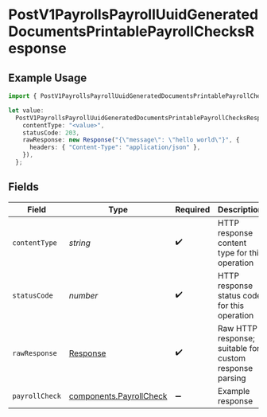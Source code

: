 # PostV1PayrollsPayrollUuidGeneratedDocumentsPrintablePayrollChecksResponse

## Example Usage

```typescript
import { PostV1PayrollsPayrollUuidGeneratedDocumentsPrintablePayrollChecksResponse } from "@gusto/embedded-api/models/operations";

let value:
  PostV1PayrollsPayrollUuidGeneratedDocumentsPrintablePayrollChecksResponse = {
    contentType: "<value>",
    statusCode: 203,
    rawResponse: new Response("{\"message\": \"hello world\"}", {
      headers: { "Content-Type": "application/json" },
    }),
  };
```

## Fields

| Field                                                                 | Type                                                                  | Required                                                              | Description                                                           |
| --------------------------------------------------------------------- | --------------------------------------------------------------------- | --------------------------------------------------------------------- | --------------------------------------------------------------------- |
| `contentType`                                                         | *string*                                                              | :heavy_check_mark:                                                    | HTTP response content type for this operation                         |
| `statusCode`                                                          | *number*                                                              | :heavy_check_mark:                                                    | HTTP response status code for this operation                          |
| `rawResponse`                                                         | [Response](https://developer.mozilla.org/en-US/docs/Web/API/Response) | :heavy_check_mark:                                                    | Raw HTTP response; suitable for custom response parsing               |
| `payrollCheck`                                                        | [components.PayrollCheck](../../models/components/payrollcheck.md)    | :heavy_minus_sign:                                                    | Example response                                                      |